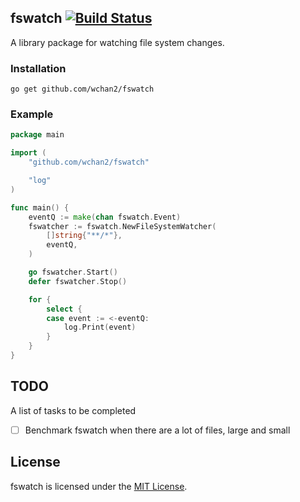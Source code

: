 ## fswatch [![Build Status](https://travis-ci.org/wchan2/fswatch.svg?branch=master)](https://travis-ci.org/wchan2/fswatch)

A library package for watching file system changes.

### Installation

```
go get github.com/wchan2/fswatch
```

### Example

```go
package main

import (
	"github.com/wchan2/fswatch"

	"log"
)

func main() {
	eventQ := make(chan fswatch.Event)
	fswatcher := fswatch.NewFileSystemWatcher(
		[]string{"**/*"},
		eventQ,
	)

	go fswatcher.Start()
	defer fswatcher.Stop()

	for {
		select {
		case event := <-eventQ:
			log.Print(event)
		}
	}
}
```

## TODO

A list of tasks to be completed

- [ ] Benchmark fswatch when there are a lot of files, large and small

## License

fswatch is licensed under the [MIT License](http://opensource.org/licenses/MIT).